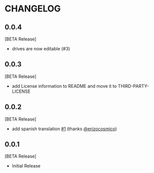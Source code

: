 # CHANGELOG

## 0.0.4

[BETA Release]
- drives are now editable (#3)

## 0.0.3

[BETA Release]
- add License information to README and move it to THIRD-PARTY-LICENSE

## 0.0.2

[BETA Release]
- add spanish translation [#1](https://github.com/ceriath/candelafvtt/pull/1) (thanks [@erizocosmico](https://github.com/erizocosmico))

## 0.0.1

[BETA Release]
- Initial Release